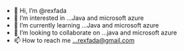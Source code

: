 - 👋 Hi, I’m @rexfada
- 👀 I’m interested in ...Java and microsoft azure
- 🌱 I’m currently learning ...Java and microsoft azure
- 💞️ I’m looking to collaborate on ...java and microsoft azure
- 📫 How to reach me ...rexfada@gmail.com

<!---
rexfada/rexfada is a ✨ special ✨ repository because its `README.md` (this file) appears on your GitHub profile.
You can click the Preview link to take a look at your changes.
--->
